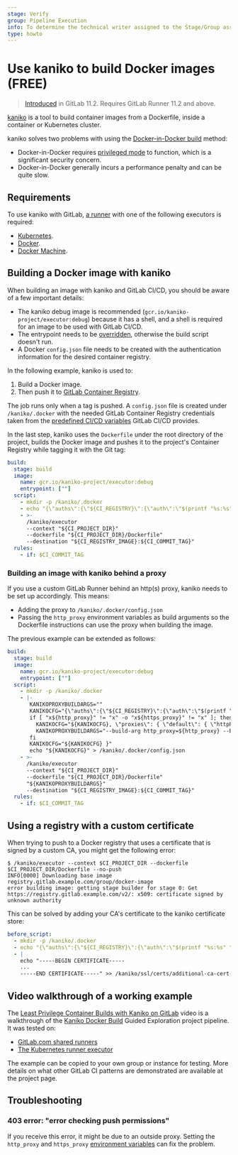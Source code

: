 ```yaml
---
stage: Verify
group: Pipeline Execution
info: To determine the technical writer assigned to the Stage/Group associated with this page, see https://about.gitlab.com/handbook/engineering/ux/technical-writing/#assignments
type: howto
---
```


# Use kaniko to build Docker images **(FREE)**

> [Introduced](https://gitlab.com/gitlab-org/gitlab-foss/-/issues/45512) in GitLab 11.2. Requires GitLab Runner 11.2 and above.

[kaniko](https://github.com/GoogleContainerTools/kaniko) is a tool to build
container images from a Dockerfile, inside a container or Kubernetes cluster.

kaniko solves two problems with using the
[Docker-in-Docker build](using_docker_build.md#use-the-docker-executor-with-the-docker-image-docker-in-docker)
method:

- Docker-in-Docker requires [privileged mode](https://docs.docker.com/engine/reference/run/#runtime-privilege-and-linux-capabilities)
  to function, which is a significant security concern.
- Docker-in-Docker generally incurs a performance penalty and can be quite slow.

## Requirements

To use kaniko with GitLab, [a runner](https://docs.gitlab.com/runner/) with one
of the following executors is required:

- [Kubernetes](https://docs.gitlab.com/runner/executors/kubernetes.html).
- [Docker](https://docs.gitlab.com/runner/executors/docker.html).
- [Docker Machine](https://docs.gitlab.com/runner/executors/docker_machine.html).

## Building a Docker image with kaniko

When building an image with kaniko and GitLab CI/CD, you should be aware of a
few important details:

- The kaniko debug image is recommended (`gcr.io/kaniko-project/executor:debug`)
  because it has a shell, and a shell is required for an image to be used with
  GitLab CI/CD.
- The entrypoint needs to be [overridden](using_docker_images.md#overriding-the-entrypoint-of-an-image),
  otherwise the build script doesn't run.
- A Docker `config.json` file needs to be created with the authentication
  information for the desired container registry.

In the following example, kaniko is used to:

1. Build a Docker image.
1. Then push it to [GitLab Container Registry](../../user/packages/container_registry/index.md).

The job runs only when a tag is pushed. A `config.json` file is created under
`/kaniko/.docker` with the needed GitLab Container Registry credentials taken from the
[predefined CI/CD variables](../variables/index.md#predefined-cicd-variables)
GitLab CI/CD provides.

In the last step, kaniko uses the `Dockerfile` under the
root directory of the project, builds the Docker image and pushes it to the
project's Container Registry while tagging it with the Git tag:

```yaml
build:
  stage: build
  image:
    name: gcr.io/kaniko-project/executor:debug
    entrypoint: [""]
  script:
    - mkdir -p /kaniko/.docker
    - echo "{\"auths\":{\"${CI_REGISTRY}\":{\"auth\":\"$(printf "%s:%s" "${CI_REGISTRY_USER}" "${CI_REGISTRY_PASSWORD}" | base64 | tr -d '\n')\"}}}" > /kaniko/.docker/config.json
    - >-
      /kaniko/executor
      --context "${CI_PROJECT_DIR}"
      --dockerfile "${CI_PROJECT_DIR}/Dockerfile"
      --destination "${CI_REGISTRY_IMAGE}:${CI_COMMIT_TAG}"
  rules:
    - if: $CI_COMMIT_TAG
```

### Building an image with kaniko behind a proxy

If you use a custom GitLab Runner behind an http(s) proxy, kaniko needs to be set
up accordingly. This means:

- Adding the proxy to `/kaniko/.docker/config.json`
- Passing the `http_proxy` environment variables as build arguments so the Dockerfile
  instructions can use the proxy when building the image.

The previous example can be extended as follows:

```yaml
build:
  stage: build
  image:
    name: gcr.io/kaniko-project/executor:debug
    entrypoint: [""]
  script:
    - mkdir -p /kaniko/.docker
    - |-
       KANIKOPROXYBUILDARGS=""
       KANIKOCFG="{\"auths\":{\"${CI_REGISTRY}\":{\"auth\":\"$(printf "%s:%s" "${CI_REGISTRY_USER}" "${CI_REGISTRY_PASSWORD}" | base64 | tr -d '\n')\"}}}"
       if [ "x${http_proxy}" != "x" -o "x${https_proxy}" != "x" ]; then
         KANIKOCFG="${KANIKOCFG}, \"proxies\": { \"default\": { \"httpProxy\": \"${http_proxy}\", \"httpsProxy\": \"${https_proxy}\", \"noProxy\": \"${no_proxy}\"}}"
         KANIKOPROXYBUILDARGS="--build-arg http_proxy=${http_proxy} --build-arg https_proxy=${https_proxy} --build-arg no_proxy=${no_proxy}"
       fi
       KANIKOCFG="${KANIKOCFG} }"
       echo "${KANIKOCFG}" > /kaniko/.docker/config.json
    - >-
      /kaniko/executor
      --context "${CI_PROJECT_DIR}"
      --dockerfile "${CI_PROJECT_DIR}/Dockerfile"
      "${KANIKOPROXYBUILDARGS}"
      --destination "${CI_REGISTRY_IMAGE}:${CI_COMMIT_TAG}"
  rules:
    - if: $CI_COMMIT_TAG
```

## Using a registry with a custom certificate

When trying to push to a Docker registry that uses a certificate that is signed
by a custom CA, you might get the following error:

```shell
$ /kaniko/executor --context $CI_PROJECT_DIR --dockerfile $CI_PROJECT_DIR/Dockerfile --no-push
INFO[0000] Downloading base image registry.gitlab.example.com/group/docker-image
error building image: getting stage builder for stage 0: Get https://registry.gitlab.example.com/v2/: x509: certificate signed by unknown authority
```

This can be solved by adding your CA's certificate to the kaniko certificate
store:

```yaml
before_script:
  - mkdir -p /kaniko/.docker
  - echo "{\"auths\":{\"${CI_REGISTRY}\":{\"auth\":\"$(printf "%s:%s" "${CI_REGISTRY_USER}" "${CI_REGISTRY_PASSWORD}" | base64 | tr -d '\n')\"}}}" > /kaniko/.docker/config.json
  - |
    echo "-----BEGIN CERTIFICATE-----
    ...
    -----END CERTIFICATE-----" >> /kaniko/ssl/certs/additional-ca-cert-bundle.crt
```

## Video walkthrough of a working example

The [Least Privilege Container Builds with Kaniko on GitLab](https://www.youtube.com/watch?v=d96ybcELpFs)
video is a walkthrough of the [Kaniko Docker Build](https://gitlab.com/guided-explorations/containers/kaniko-docker-build)
Guided Exploration project pipeline. It was tested on:

- [GitLab.com shared runners](../runners/index.md)
- [The Kubernetes runner executor](https://docs.gitlab.com/runner/executors/kubernetes.html)

The example can be copied to your own group or instance for testing. More details
on what other GitLab CI patterns are demonstrated are available at the project page.

## Troubleshooting

### 403 error: "error checking push permissions"

If you receive this error, it might be due to an outside proxy. Setting the `http_proxy`
and `https_proxy` [environment variables](../../administration/packages/container_registry.md#running-the-docker-daemon-with-a-proxy)
can fix the problem.

